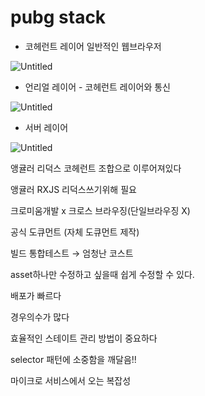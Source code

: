 # pubg stack

- 코헤런트 레이어 일반적인 웹브라우저

![Untitled](https://s3-us-west-2.amazonaws.com/secure.notion-static.com/96c55333-52b9-4f05-9000-9a77be695fb0/Untitled.png)

- 언리얼 레이어 - 코헤런트 레이어와 통신

![Untitled](https://s3-us-west-2.amazonaws.com/secure.notion-static.com/03e3c250-43f6-4ebe-80ed-ae459fc13d5d/Untitled.png)

- 서버 레이어

![Untitled](https://s3-us-west-2.amazonaws.com/secure.notion-static.com/c9760ad3-6fce-4efd-8c54-ea2092cdbd6e/Untitled.png)

앵귤러 리덕스 코헤런트 조합으로 이루어져있다

앵귤러 RXJS 리덕스쓰기위해 필요

크로미움개발 x 크로스 브라우징(단일브라우징 X)

공식 도큐먼트 (자체 도큐먼트 제작)

빌드 통합테스트 → 엄청난 코스트

asset하나만 수정하고 싶을때 쉽게 수정할 수 있다.

배포가 빠르다

경우의수가 많다

효율적인 스테이트 관리 방법이 중요하다

selector 패턴에 소중함을 깨달음!!

마이크로 서비스에서 오는 복잡성
